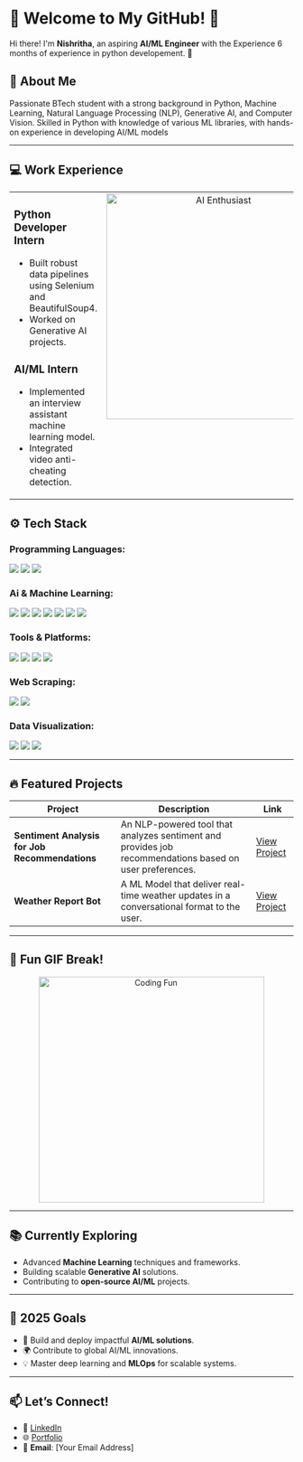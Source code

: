 # 🌟 Welcome to My GitHub! 🌟  

Hi there! I'm **Nishritha**, an aspiring **AI/ML Engineer** with the Experience 6 months of experience in python developement. 🚀 


## 🧠 About Me
 Passionate BTech student with a strong background in Python, Machine Learning, Natural Language Processing (NLP),
 Generative AI, and Computer Vision. Skilled in Python with knowledge of various ML libraries, with hands-on experience in
 developing AI/ML models

---

## 💻 Work Experience

<table>
  <tr>
    <td width="50%" valign="top">
      <h3><strong>Python Developer Intern </strong></h3>
      <ul>
        <li> Built robust data pipelines using Selenium and BeautifulSoup4.</li>
        <li> Worked on Generative AI projects.</li>
      </ul>
      <h3><strong>AI/ML Intern </strong></h3>
      <ul>
        <li> Implemented an interview assistant machine learning model.</li>
        <li> Integrated video anti-cheating detection.</li>
      </ul>
    </td>
    <td width="50%" valign="top">
      <div align="center">
        <img src="https://media.giphy.com/media/qgQUggAC3Pfv687qPC/giphy.gif" width="400" alt="AI Enthusiast">
      </div>
    </td>
  </tr>
</table>


## ⚙️ Tech Stack

### **Programming Languages:**
<div align="Left">
  <img src="https://img.shields.io/badge/Python-3776AB?style=for-the-badge&logo=python&logoColor=white" />
  <img src="https://img.shields.io/badge/SQL-4479A1?style=for-the-badge&logo=postgresql&logoColor=white" />
  <img src="https://img.shields.io/badge/MySQL-4479A1?style=for-the-badge&logo=mysql&logoColor=white" />
</div>

### **Ai & Machine Learning:**
<div align="Left">
  <img src="https://img.shields.io/badge/Numpy-013243?style=for-the-badge&logo=numpy&logoColor=white" />
  <img src="https://img.shields.io/badge/Pandas-150458?style=for-the-badge&logo=pandas&logoColor=white" />
  <img src="https://img.shields.io/badge/Machine_Learning-0084FF?style=for-the-badge&logo=scikit-learn&logoColor=white" />
  <img src="https://img.shields.io/badge/Generative_AI-4A154B?style=for-the-badge&logo=openai&logoColor=white" />
  <img src="https://img.shields.io/badge/LLM-2F6E73?style=for-the-badge&logo=python&logoColor=white" />
  <img src="https://img.shields.io/badge/RAG-5E4B8B?style=for-the-badge&logo=python&logoColor=white" />
  <img src="https://img.shields.io/badge/Vector_Databases-14A76C?style=for-the-badge&logo=python&logoColor=white" />
</div>

### **Tools & Platforms:**
<div align="Left">
  <img src="https://img.shields.io/badge/Google_Colab-F9AB00?style=for-the-badge&logo=google-colab&logoColor=white" />
  <img src="https://img.shields.io/badge/Jupyter-FF2B1D?style=for-the-badge&logo=jupyter&logoColor=white" />
  <img src="https://img.shields.io/badge/Visual_Studio-5C2D91?style=for-the-badge&logo=visual-studio&logoColor=white" />
  <img src="https://img.shields.io/badge/Git-F05032?style=for-the-badge&logo=git&logoColor=white" />
</div>

### **Web Scraping:**
<div align="Left">
  <img src="https://img.shields.io/badge/Selenium-43B02A?style=for-the-badge&logo=selenium&logoColor=white" />
  <img src="https://img.shields.io/badge/BeautifulSoup4-4F5B93?style=for-the-badge&logo=python&logoColor=white" />
</div>

### **Data Visualization:**
<div align="Left">
  <img src="https://img.shields.io/badge/Seaborn-9E4E6D?style=for-the-badge&logo=python&logoColor=white" />
  <img src="https://img.shields.io/badge/Matplotlib-11557C?style=for-the-badge&logo=python&logoColor=white" />
  <img src="https://img.shields.io/badge/Plotly-3E6A8D?style=for-the-badge&logo=plotly&logoColor=white" />
</div>


---


## 🔥 Featured Projects  

| **Project**                                   | **Description**                                                                                              | **Link**         |
|-----------------------------------------------|--------------------------------------------------------------------------------------------------------------|------------------|
| **Sentiment Analysis for Job Recommendations**| An NLP-powered tool that analyzes sentiment and provides job recommendations based on user preferences.       | [View Project](#https://github.com/Nishritha03/sentiment_analysis_in_job_recommendation)|
| **Weather Report Bot**                        | A ML Model that deliver real-time weather updates in a conversational format to the user.                      | [View Project](#https://github.com/Nishritha03/Weather-Report-Bot)|  

---

## 🌟 Fun GIF Break!  
<div align="center">
  <img src="https://media.giphy.com/media/1GEATImIxEXVR79Dhk/giphy.gif" width="400" alt="Coding Fun">
</div>  

---

## 📚 Currently Exploring  

- Advanced **Machine Learning** techniques and frameworks.  
- Building scalable **Generative AI** solutions.  
- Contributing to **open-source AI/ML** projects.  

---

## 🎯 2025 Goals  

- 🚀 Build and deploy impactful **AI/ML solutions**.  
- 🌍 Contribute to global AI/ML innovations.  
- 💡 Master deep learning and **MLOps** for scalable systems.  

---

## 📫 Let’s Connect!  

- 💼 [LinkedIn](#)  
- 🌐 [Portfolio](#)  
- 📧 **Email**: [Your Email Address]  


